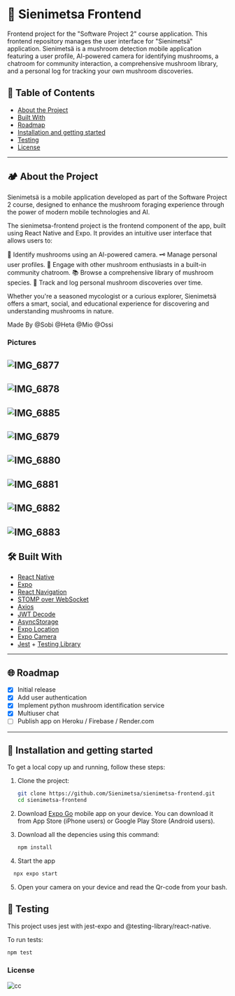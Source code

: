 # 🍄 Sienimetsa Frontend

Frontend project for the "Software Project 2" course application. This frontend repository manages the user interface for "Sienimetsä" application.
Sienimetsä is a mushroom detection mobile application featuring a user profile, AI-powered camera for identifying mushrooms, a chatroom for community interaction, a comprehensive mushroom library, and a personal log for tracking your own mushroom discoveries.

## 🍃 Table of Contents

- [About the Project](#about-the-project)
- [Built With](#built-with)
- [Roadmap](#roadmap)
- [Installation and getting started](#installation-and-getting-started)
- [Testing](#testing)
- [License](#license)

---

## 🏕 About the Project

Sienimetsä is a mobile application developed as part of the Software Project 2 course, designed to enhance the mushroom foraging experience through the power of modern mobile technologies and AI.

The sienimetsa-frontend project is the frontend component of the app, built using React Native and Expo. It provides an intuitive user interface that allows users to:

🍄 Identify mushrooms using an AI-powered camera.
🗝 Manage personal user profiles.
💬 Engage with other mushroom enthusiasts in a built-in community chatroom.
📚 Browse a comprehensive library of mushroom species.
🪺 Track and log personal mushroom discoveries over time.

Whether you're a seasoned mycologist or a curious explorer, Sienimetsä offers a smart, social, and educational experience for discovering and understanding mushrooms in nature.

Made By @Sobi @Heta @Mio @Ossi

### Pictures
![IMG_6877](https://github.com/user-attachments/assets/760c1e79-d928-442e-9f03-0c01fec34555)
---
![IMG_6878](https://github.com/user-attachments/assets/e56fb772-c3b6-40d4-a52c-92e9c6759df6)
---
![IMG_6885](https://github.com/user-attachments/assets/3f5b528b-7eb6-4071-be81-fec283971e4c)
---
![IMG_6879](https://github.com/user-attachments/assets/79ac6a98-bb5f-45e3-a265-71bd78b36d5e)
---
![IMG_6880](https://github.com/user-attachments/assets/afebee4b-b567-43e2-96f8-f0b163f07ba2)
---
![IMG_6881](https://github.com/user-attachments/assets/4faed45a-af70-460b-8636-9e10d87f4f1f)
---
![IMG_6882](https://github.com/user-attachments/assets/5de1491b-aa3d-4a0d-850c-0e6de85f4022)
---
![IMG_6883](https://github.com/user-attachments/assets/10949204-90d1-44d7-96a1-e78fde2cc450)
---

## 🛠️ Built With

- [React Native](https://reactnative.dev/)
- [Expo](https://expo.dev/)
- [React Navigation](https://reactnavigation.org/)
- [STOMP over WebSocket](https://stomp-js.github.io/)
- [Axios](https://axios-http.com/)
- [JWT Decode](https://github.com/auth0/jwt-decode)
- [AsyncStorage](https://github.com/react-native-async-storage/async-storage)
- [Expo Location](https://docs.expo.dev/versions/latest/sdk/location/)
- [Expo Camera](https://docs.expo.dev/versions/latest/sdk/camera/)
- [Jest](https://jestjs.io/) + [Testing Library](https://callstack.github.io/react-native-testing-library/)

---

## 🌐 Roadmap

- [x] Initial release
- [x] Add user authentication
- [x] Implement python mushroom identification service
- [x] Multiuser chat
- [ ] Publish app on Heroku / Firebase / Render.com

---

## 🌱 Installation and getting started

To get a local copy up and running, follow these steps:

1. Clone the project:
   ```bash
   git clone https://github.com/Sienimetsa/sienimetsa-frontend.git
   cd sienimetsa-frontend
   ```
2. Download [Expo Go](https://expo.dev/go) mobile app on your device. You can download it from App Store (iPhone users) or Google Play Store (Android users).
   
3. Download all the depencies using this command:
   ```bash
   npm install
   ```
   
4. Start the app
```bash
  npx expo start
  ```
5. Open your camera on your device and read the Qr-code from your bash.

## 🧪 Testing
This project uses jest with jest-expo and @testing-library/react-native.

To run tests:
```bash
npm test
  ```
   
### License
![cc](https://github.com/user-attachments/assets/aefc75b4-4252-451f-a134-b540c90a5fd5)

